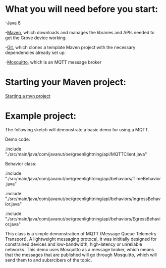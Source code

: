 # What you will need before you start:
-[Java 8](https://docs.oracle.com/javase/8/docs/technotes/guides/install/install_overview.html) 

-[Maven](https://maven.apache.org/install.html), which downloads and manages the libraries and APIs needed to get the Grove device working.

-[Git](https://git-scm.com/), which clones a template Maven project with the necessary dependencies already set up.

-[Mosquitto](https://mosquitto.org/download/), which is an MQTT message broker

# Starting your Maven project: 
[Starting a mvn project](https://github.com/oci-pronghorn/FogLighter/blob/master/README.md)

# Example project:
 
The following sketch will demonstrate a basic demo for using a MQTT.
 
Demo code:

.include "./src/main/java/com/javanut/oe/greenlightning/api/MQTTClient.java"

Behavior class:

.include "./src/main/java/com/javanut/oe/greenlightning/api/behaviors/TimeBehavior.java"

.include "./src/main/java/com/javanut/oe/greenlightning/api/behaviors/IngressBehavior.java"

.include "./src/main/java/com/javanut/oe/greenlightning/api/behaviors/EgressBehavior.java"


This class is a simple demonstration of MQTT (Message Queue Telemetry Transport). A lightweight messaging protocal, it was inititially designed for constrained devices and low-bandwidth, high-latency or unreliable networks. This demo uses Mosquitto as a message broker, which means that the messages that are published will go through Mosquitto, which will send them to and subsrcibers of the topic. 
